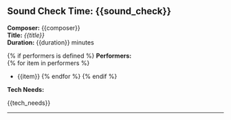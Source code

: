 ## Sound Check Time: {{sound_check}}

**Composer:** {{composer}}  
**Title:** *{{title}}*  
**Duration:** {{duration}} minutes

{% if performers is defined %}
**Performers:**  
  {% for item in performers %}
* {{item}}
  {% endfor %}
{% endif %}

**Tech Needs:**

{{tech_needs}}


---



